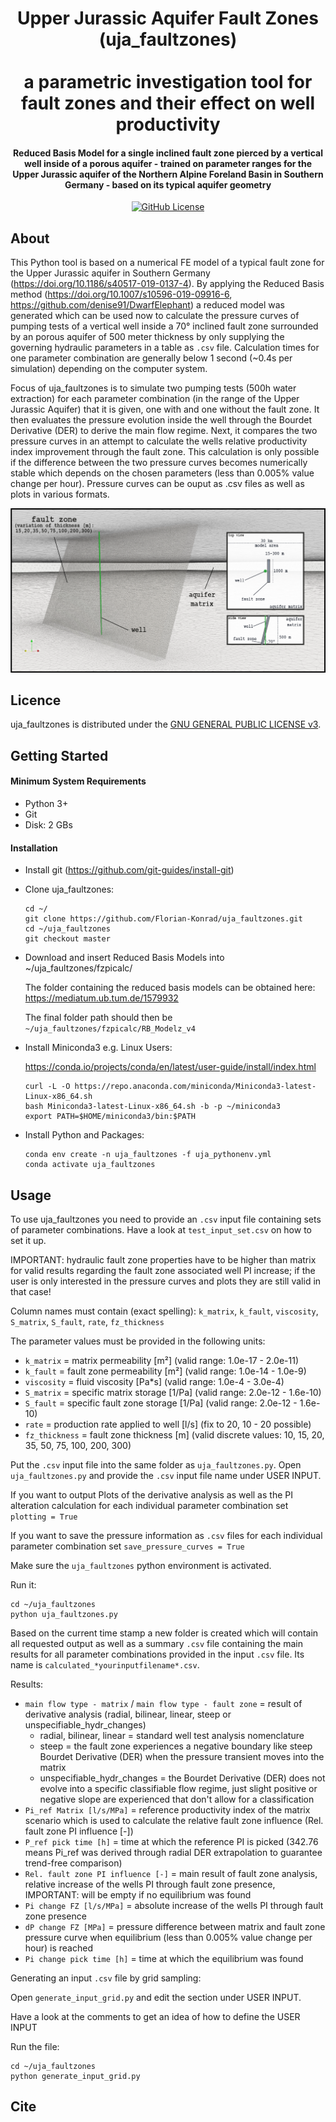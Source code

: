 <h1 align="center">
  Upper Jurassic Aquifer Fault Zones (uja_faultzones)
  <br>
  <br>
  a parametric investigation tool for fault zones and their effect on well productivity
  <br>
</h1>

<h4 align="center">Reduced Basis Model for a single inclined fault zone pierced by a vertical well inside of a porous aquifer - trained on parameter ranges for the Upper Jurassic aquifer of the Northern Alpine Foreland Basin in Southern Germany - based on its typical aquifer geometry</h4>

<p align="center">
  <a href="LICENSE">
    <img src="https://img.shields.io/badge/license-GPLv3-blue.svg"
         alt="GitHub License">
  </a>
</p>



## About

This Python tool is based on a numerical FE model of a typical fault zone for the Upper Jurassic aquifer in Southern Germany (https://doi.org/10.1186/s40517-019-0137-4). By applying the Reduced Basis method (https://doi.org/10.1007/s10596-019-09916-6, https://github.com/denise91/DwarfElephant) a reduced model was generated which can be used now to calculate the pressure curves of pumping tests of a vertical well inside a 70° inclined fault zone surrounded by an porous aquifer of 500 meter thickness by only supplying the governing hydraulic parameters in a table as `.csv` file. Calculation times for one parameter combination are generally below 1 second (~0.4s per simulation) depending on the computer system.

Focus of uja_faultzones is to simulate two pumping tests (500h water extraction) for each parameter combination (in the range of the Upper Jurassic Aquifer) that it is given, one with and one without the fault zone. It then evaluates the pressure evolution inside the well through the Bourdet Derivative (DER) to derive the main flow regime. Next, it compares the two pressure curves in an attempt to calculate the wells relative productivity index improvement through the fault zone. This calculation is only possible if the difference between the two pressure curves becomes numerically stable which depends on the chosen parameters (less than 0.005% value change per hour). Pressure curves can be ouput as .csv files as well as plots in various formats.

<p align="center">
    <a href="https://github.com/Florian-Konrad/uja_faultzones/"><img src="images/fault_zone_concept.png" alt="fault_zone_concept" width="600"></a>
</p>

## Licence
uja_faultzones is distributed under the [GNU GENERAL PUBLIC LICENSE v3](https://github.com/Florian-Konrad/uja_faultzones/master/LICENSE).


## Getting Started

#### Minimum System Requirements
* Python 3+
* Git
* Disk: 2 GBs

#### Installation

* Install git (https://github.com/git-guides/install-git)

* Clone uja_faultzones:

    ```
    cd ~/
    git clone https://github.com/Florian-Konrad/uja_faultzones.git
    cd ~/uja_faultzones
    git checkout master
    ```
* Download and insert Reduced Basis Models into ~/uja_faultzones/fzpicalc/

    The folder containing the reduced basis models can be obtained here: https://mediatum.ub.tum.de/1579932

    The final folder path should then be `~/uja_faultzones/fzpicalc/RB_Modelz_v4`

* Install Miniconda3 e.g. Linux Users:

    https://conda.io/projects/conda/en/latest/user-guide/install/index.html

    ```
    curl -L -O https://repo.anaconda.com/miniconda/Miniconda3-latest-Linux-x86_64.sh
    bash Miniconda3-latest-Linux-x86_64.sh -b -p ~/miniconda3
    export PATH=$HOME/miniconda3/bin:$PATH
    ```

* Install Python and Packages:

    ```
    conda env create -n uja_faultzones -f uja_pythonenv.yml
    conda activate uja_faultzones
    ```


## Usage

To use uja_faultzones you need to provide an `.csv` input file containing sets of parameter combinations.
Have a look at `test_input_set.csv` on how to set it up.

IMPORTANT: hydraulic fault zone properties have to be higher than matrix for valid results regarding the fault zone associated well PI increase; if the user is only interested in the pressure curves and plots they are still valid in that case!

Column names must contain (exact spelling): `k_matrix`, `k_fault`, `viscosity`, `S_matrix`, `S_fault`, `rate`, `fz_thickness`

The parameter values must be provided in the following units:
* `k_matrix` = matrix permeability [m²] (valid range: 1.0e-17 - 2.0e-11)
* `k_fault` = fault zone permeability [m²] (valid range: 1.0e-14 - 1.0e-9)
* `viscosity` = fluid viscosity [Pa*s] (valid range: 1.0e-4 - 3.0e-4)
* `S_matrix` = specific matrix storage [1/Pa] (valid range: 2.0e-12 - 1.6e-10)
* `S_fault` = specific fault zone storage [1/Pa] (valid range: 2.0e-12 - 1.6e-10)
* `rate` = production rate applied to well [l/s] (fix to 20, 10 - 20 possible)
* `fz_thickness` = fault zone thickness [m] (valid discrete values: 10, 15, 20, 35, 50, 75, 100, 200, 300)

Put the `.csv` input file into the same folder as `uja_faultzones.py`.
Open `uja_faultzones.py` and provide the `.csv` input file name under USER INPUT.

If you want to output Plots of the derivative analysis as well as the PI alteration calculation for each individual parameter combination set `plotting = True`

If you want to save the pressure information as `.csv` files for each individual parameter combination set `save_pressure_curves = True`

Make sure the `uja_faultzones` python environment is activated.

Run it:

  ```
  cd ~/uja_faultzones
  python uja_faultzones.py
  ```

Based on the current time stamp a new folder is created which will contain all requested output as well as a summary `.csv` file containing the main results for all parameter combinations provided in the input `.csv` file. Its name is `calculated_*yourinputfilename*.csv`.


Results:

* `main flow type - matrix` / `main flow type - fault zone` = result of derivative analysis (radial, bilinear, linear, steep or unspecifiable_hydr_changes)
    * radial, bilinear, linear = standard well test analysis nomenclature
    * steep = the fault zone experiences a negative boundary like steep Bourdet Derivative (DER) when the pressure transient moves into the matrix
    * unspecifiable_hydr_changes = the Bourdet Derivative (DER) does not evolve into a specific classifiable flow regime, just slight positive or negative slope are experienced that don't allow for a classification
* `Pi_ref Matrix [l/s/MPa]` = reference productivity index of the matrix scenario which is used to calculate the relative fault zone influence (Rel. fault zone PI influence [-])
* `P_ref pick time [h]` = time at which the reference PI is picked (342.76 means Pi_ref was derived through radial DER extrapolation to guarantee trend-free comparison)
* `Rel. fault zone PI influence [-]` = main result of fault zone analysis, relative increase of the wells PI through fault zone presence, IMPORTANT: will be empty if no equilibrium was found
* `Pi change FZ [l/s/MPa]` = absolute increase of the wells PI through fault zone presence
* `dP change FZ [MPa]` = pressure difference between matrix and fault zone pressure curve when equilibrium (less than 0.005% value change per hour) is reached
* `Pi change pick time [h]` = time at which the equilibrium was found



Generating an input `.csv` file by grid sampling:

Open `generate_input_grid.py` and edit the section under USER INPUT.

Have a look at the comments to get an idea of how to define the USER INPUT

Run the file:

  ```
  cd ~/uja_faultzones
  python generate_input_grid.py
  ```


## Cite
